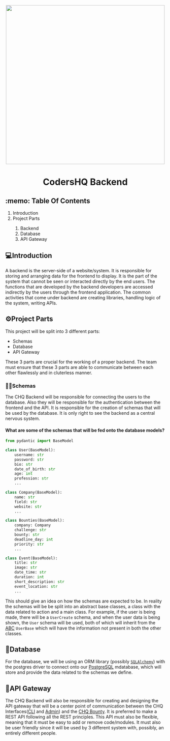 <p align="center">
 <img width="500" src="https://user-images.githubusercontent.com/92259277/190894050-ba6b293d-c3b0-4679-86aa-61622a4dafde.png">
 <h1 align="center">CodersHQ Backend</h1>
</p>

<h2>:memo: Table Of Contents</h2>
<ol>
  <li>Introduction</li>
  <li>Project Parts</li>
  <ol>
    <li>Backend</li>
    <li>Database</li>
    <li>API Gateway</li>
  </ol>
</ol>

<h2>💻Introduction</h2>
A backend is the server-side of a website/system. It is responsible for storing and arranging data for the frontend to display. It is the part of the system that cannot be seen or interacted directly by the end users. The functions that are developed by the backend developers are accessed indirectly by the users through the frontend application. The common activities that come under backend are creating libraries, handling logic of the system, writing APIs. 

<h2>⚙️Project Parts</h2>
This project will be split into 3 different parts:
<ul>
    <li>Schemas</li>
    <li>Database</li>
    <li>API Gateway</li>
</ul>

These 3 parts are crucial for the working of a proper backend. The team must ensure that these 3 parts are able to communicate between each other flawlessly and in cluterless manner.

<h3>👨‍💻Schemas</h3>
The CHQ Backend will be responsible for connecting the users to the database. Also they will be responsible for the authentication between the frontend and the API. It is responsible for the creation of schemas that will be used by the database. It is only right to see the backend as a central nervous system.

<h4>What are some of the schemas that will be fed onto the database models?</h4>

```python
from pydantic import BaseModel

class User(BaseModel):
    username: str
    password: str
    bio: str
    date_of_birth: str
    age: int
    profession: str
    ...

class Company(BaseModel):
    name: str
    field: str
    website: str
    ...

class Bounties(BaseModel):
    company: Company
    challenge: str
    bounty: str
    deadline_day: int
    priority: str
    ...

class Event(BaseModel):
    title: str
    image: str
    date_time: str
    duration: int
    short_description: str
    event_location: str
    ...
```
This should give an idea on how the schemas are expected to be. In reality the schemas will be be split into an abstract base classes, a class with the data related to action and a main class. For example, if the user is being made, there will be a `UserCreate` schema, and when the user data is being shown, the `User` schema will be used, both of which will inherit from the [ABC](https://www.educative.io/answers/what-is-the-abstract-base-class-in-python) `UserBase` which will have the information not present in both the other classes.

<h2>📙Database</h2>
For the database, we will be using an ORM library (possibly <a href="https://www.sqlalchemy.org/"><code>SQLAlchemy</code></a>) with the postgres driver to connect onto our <a href="https://www.postgresql.org/">PostgreSQL</a> mdatabase, which will store and provide the data related to the schemas we define. 

<h2>🔗API Gateway</h2>
The CHQ Backend will also be responsible for creating and designing the API gateway that will be a center point of communication between the CHQ Interfaces(<a href="https://github.com/Coders-HQ/CLI">CLI</a> and <a href="https://github.com/Coders-HQ/Admin">Admin</a>) and the <a href="https://github.com/Coders-HQ/Bounty">CHQ Bounty</a>. It is preferred to make a <a href"https://restfulapi.net/">REST API</a> following all the REST principles. This API must also be flexible, meaning that it must be easy to add or remove code/modules. It must also be user friendly since it will be used by 3 different system with, possibly, an entirely different people.
